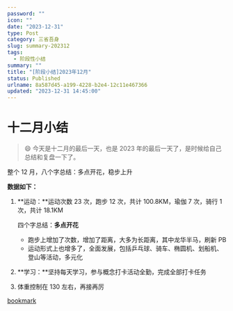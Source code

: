 ```yaml
---
password: ""
icon: ""
date: "2023-12-31"
type: Post
category: 三省吾身
slug: summary-202312
tags:
  - 阶段性小结
summary: ""
title: "[阶段小结]2023年12月"
status: Published
urlname: 8a587d45-a199-4228-b2e4-12c11e467366
updated: "2023-12-31 14:45:00"
---
```


# 十二月小结

> 😄 今天是十二月的最后一天，也是 2023 年的最后一天了，是时候给自己总结和复盘一下了。

整个 12 月，八个字总结：多点开花，稳步上升

**数据如下：**

1. **运动：**运动次数 23 次，跑步 12 次，共计 100.8KM，瑜伽 7 次，骑行 1 次，共计 18.1KM

   四个字总结：**多点开花**

   - 跑步上增加了次数，增加了距离，大多为长距离，其中龙华半马，刷新 PB
   - 运动形式上也增多了，全面发展，包括乒乓球、骑车、椭圆机、划船机、登山等活动，多元化

2. **学习：**坚持每天学习，参与概念打卡活动全勤，完成全部打卡任务
3. 体重控制在 130 左右，再接再厉

[bookmark](https://kuangyichen.com/running)
